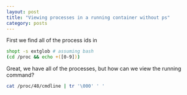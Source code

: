 ```yaml
---
layout: post
title: "Viewing processes in a running container without ps"
category: posts
---
```


First we find all of the process ids in
```sh
shopt -s extglob # assuming bash
(cd /proc && echo +([0-9]))
```

Great, we have all of the processes, but how can we view the running command?

```sh
cat /proc/48/cmdline | tr '\000' ' '
```
